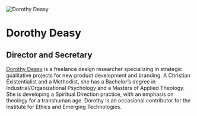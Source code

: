 ![Dorothy Deasy](assets/dorothy-deasy.png)
# Dorothy Deasy
## Director and Secretary
[Dorothy Deasy](http://www.linkedin.com/pub/dorothy-deasy/4/586/965) is a freelance design researcher specializing in strategic qualitative projects for new product development and branding. A Christian Existentialist and a Methodist, she has a Bachelor’s degree in Industrial/Organizational Psychology and a Masters of Applied Theology. She is developing a Spiritual Direction practice, with an emphasis on theology for a transhuman age. Dorothy is an occasional contributor for the Institute for Ethics and Emerging Technologies.
